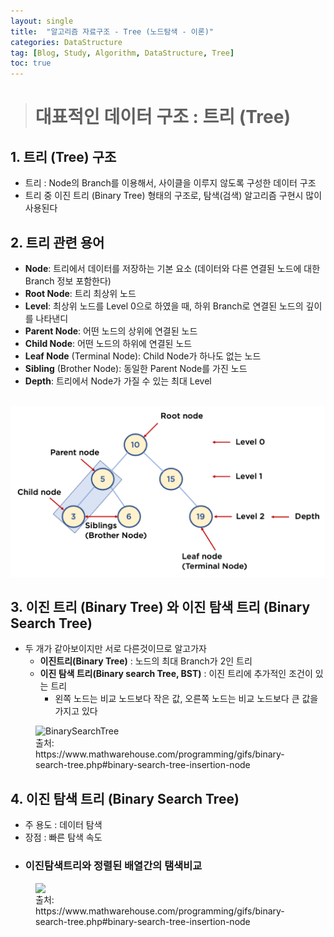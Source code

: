 ```yaml
---
layout: single
title:  "알고리즘 자료구조 - Tree (노드탐색 - 이론)"
categories: DataStructure
tag: [Blog, Study, Algorithm, DataStructure, Tree]
toc: true
---
```


> # 대표적인 데이터 구조 : 트리 (Tree)

## 1. 트리 (Tree) 구조
* 트리 : Node의 Branch를 이용해서, 사이클을 이루지 않도록 구성한 데이터 구조
* 트리 중 이진 트리 (Binary Tree) 형태의 구조로, 탐색(검색) 알고리즘 구현시 많이 사용된다

## 2. 트리 관련 용어
- __Node__: 트리에서 데이터를 저장하는 기본 요소 (데이터와 다른 연결된 노드에 대한 Branch 정보 포함한다)
- __Root Node__: 트리 최상위 노드
- __Level__: 최상위 노드를 Level 0으로 하였을 때, 하위 Branch로 연결된 노드의 깊이를 나타낸디
- __Parent Node__: 어떤 노드의 상위에 연결된 노드
- __Child Node__: 어떤 노드의 하위에 연결된 노드
- __Leaf Node__ (Terminal Node): Child Node가 하나도 없는 노드
- __Sibling__ (Brother Node): 동일한 Parent Node를 가진 노드
- __Depth__: 트리에서 Node가 가질 수 있는 최대 Level</br></br>

![Tree](../images/2022-11-15-DataStructureTree_posting/treeDesc.png)

## 3. 이진 트리 (Binary Tree) 와 이진 탐색 트리 (Binary Search Tree)
- 두 개가 같아보이지만 서로 다른것이므로 알고가자
    - __이진트리(Binary Tree)__ : 노드의 최대 Branch가 2인 트리
    - __이진 탐색 트리(Binary search Tree, BST)__ : 이진 트리에 추가적인 조건이 있는 트리
        - 왼쪽 노드는 비교 노드보다 작은 값, 오른쪽 노드는 비교 노드보다 큰 값을 가지고 있다
<figure >
<img src="https://blog.penjee.com/wp-content/uploads/2015/11/binary-search-tree-insertion-animation.gif" alt="BinarySearchTree" style="display: block; margin: 0 auto" />
<figcaption>
출처: https://www.mathwarehouse.com/programming/gifs/binary-search-tree.php#binary-search-tree-insertion-node
</figcaption>
</figure>

## 4. 이진 탐색 트리 (Binary Search Tree)
- 주 용도 : 데이터 탐색
- 장점 : 빠른 탐색 속도

* ### 이진탐색트리와 정렬된 배열간의 탬색비교
<figure>
<img src="https://www.mathwarehouse.com/programming/images/binary-search-tree/binary-search-tree-sorted-array-animation.gif" style="display: block; margin: 0 auto" />
<figcaption>
출처: https://www.mathwarehouse.com/programming/gifs/binary-search-tree.php#binary-search-tree-insertion-node
</figcaption>
</figure>